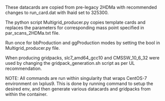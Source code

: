 These datacards are copied from pre-legacy 2HDMa with recommended changes to run_card.dat with lhaid set to 325300.

The python script Multigrid_producer.py copies template cards and replaces the parameters for corresponding mass point specified in par_scans_2HDMa.txt file.

Run once for bbProduction and ggProduction modes by setting the bool in Multigrid_producer.py file.

When producing gridpacks, slc7_amd64_gcc10 and CMSSW_10_6_32 were used by changing the gridpack_generation.sh script as per UL recommendation.

NOTE: All commands are run within singularity that wraps CentOS-7 environment on lxplus9. This is done by running command to setup the desired env, and then generate various datacards and gridpacks from within the container.
